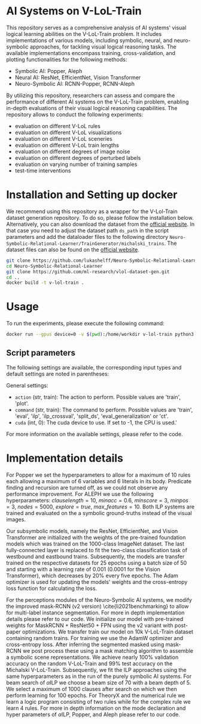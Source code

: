 # AI Systems on V-LoL-Train

This repository serves as a comprehensive analysis of AI systems' visual logical learning abilities on the V-LoL-Train
problem. It includes implementations of various models, including symbolic, neural, and neuro-symbolic approaches,
for tackling visual logical reasoning tasks. The available implementations encompass training, cross-validation, and
plotting functionalities for the following methods:

- Symbolic AI: Popper, Aleph
- Neural AI: ResNet, EfficientNet, Vision Transformer
- Neuro-Symbolic AI: RCNN-Popper, RCNN-Aleph

By utilizing this repository, researchers can assess and compare the performance of different AI systems on the
V-LoL-Train problem, enabling in-depth evaluations of their visual logical reasoning capabilities. The repository
allows to conduct the following experiments:

- evaluation on different V-LoL rules
- evaluation on different V-LoL visualizations
- evaluation on different V-LoL sceneries
- evaluation on different V-LoL train lengths
- evaluation on different degrees of image noise
- evaluation on different degrees of perturbed labels
- evaluation on varying number of training samples
- test-time interventions

# Installation and Setting up docker

We recommend using this repository as a wrapper for the V-Lol-Train dataset generation repository. To do so, please
follow the installation below.
Alternatively, you can also download the dataset from the [official website](https://sites.google.com/view/v-lol).
In that case you need to adjust the dataset path `ds_path` in the script parameters and add the dataloader files 
to the following directory `Neuro-Symbolic-Relational-Learner/TrainGenerator/michalski_trains`.
The dataset files can also be found on the [official website](https://sites.google.com/view/v-lol).

```bash
git clone https://github.com/lukashelff/Neuro-Symbolic-Relational-Learner.git
cd Neuro-Symbolic-Relational-Learner
git clone https://github.com/ml-research/vlol-dataset-gen.git
cd ..
docker build -t v-lol-train .
```

# Usage

To run the experiments, please execute the following command:

```bash
docker run --gpus device=0 -v $(pwd):/home/workdir v-lol-train python3 main.py
```

## Script parameters

The following settings are available, the corresponding input types and default settings are noted in parentheses:

General settings:

- `action` (str, train): The action to perform. Possible values are 'train', 'plot'.
- `command` (str, train): The command to perform. Possible values are 'train', 'eval', 'ilp', 'ilp_crossval',
  'split_ds', 'eval_generalization' or 'ct'.
- `cuda` (int, 0): The cuda device to use. If set to -1, the CPU is used.'

For more information on the available settings, please refer to the code.

# Implementation details

For Popper we set the hyperparameters to allow for a maximum of 10 rules each allowing a maximum of 6 variables and 6
literals in its body. Predicate finding and recursion are turned off, as we could not observe any performance
improvement. For ALEPH we use the following hyperparameters: $clauselength=10$, $minacc=0.6$, $minscore=3$, $minpos=3$,
$nodes=5000$, $explore=true$, $max\_features=10$. Both ILP systems are trained and evaluated on the a symbolic
ground-truths instead of the visual images.

Our subsymbolic models, namely the ResNet, EfficientNet, and Vision Transformer are initialized with the weights of the
pre-trained foundation models which was trained on the 1000-class ImageNet dataset. The last fully-connected layer is
replaced to fit the two-class classification task of westbound and eastbound trains. Subsequently, the models are
transfer trained on the respective datasets for 25 epochs using a batch size of 50 and starting with a learning rate of
0.001 (0.0001 for the Vision Transformer), which decreases by 20\% every five epochs. The Adam optimizer is used for
updating the models' weights and the cross-entropy loss function for calculating the loss.

For the perceptions modules of the Neuro-Symbolic AI systems, we modify the improved mask-RCNN (v2 version)
\cite{li2021benchmarking} to allow for multi-label instance segmentation. For more in depth implementation details
please refer to our code. We initialize our model with pre-trained weights for MaskRCNN + ResNet50 + FPN using the v2
variant with post-paper optimizations. We transfer train our model on 10k V-LoL-Train dataset containing random
trains. For training we use the AdamW optimizer and cross-entropy loss. After inferring the segmented masked using
mask-RCNN we post process these using a mask matching algorithm to assemble a symbolic scene representations. We achieve
nearly 100\% validation accuracy on the random V-LoL-Train and 99\% test accuracy on the Michalski
V-LoL-Train.
Subsequently, we fit the ILP approaches using the same hyperparameters as in the run of the purely symbolic AI systems.
For beam search of $\alpha$ILP we choose a beam size of 70 with a beam depth of 5. We select a maximum of 1000 clauses
after search on which we then perform learning for 100 epochs. For TheoryX and the numerical rule we learn a logic
program consisting of two rules while for the complex rule we learn 4 rules. For more in depth information on the mode
declaration and hyper parameters of $\alpha$ILP, Popper, and Aleph please refer to our code.